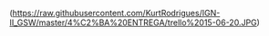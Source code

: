 (https://raw.githubusercontent.com/KurtRodrigues/IGN-II_GSW/master/4%C2%BA%20ENTREGA/trello%2015-06-20.JPG)
